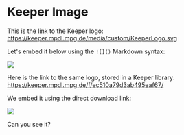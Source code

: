 # Keeper Image

This is the link to the Keeper logo: https://keeper.mpdl.mpg.de/media/custom/KeeperLogo.svg

Let's embed it below using the `![]()` Markdown syntax:

![](https://keeper.mpdl.mpg.de/media/custom/KeeperLogo.svg)

Here is the link to the same logo, stored in a Keeper library: https://keeper.mpdl.mpg.de/f/ec510a79d3ab495eaf67/

We embed it using the direct download link:

![](https://keeper.mpdl.mpg.de/f/ec510a79d3ab495eaf67/?dl=1)

Can you see it?
